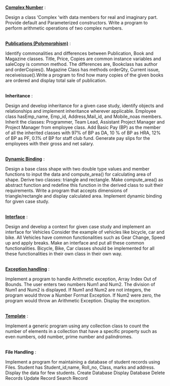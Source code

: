 <a href="https://github.com/SyntaxNova/OOPS_JAVA/blob/master/Complex1/src/Atharva/Complex1.java"><b>Complex Number</b></a> : <p>Design a class ‘Complex ‘with data members for real and imaginary part. Provide default and
Parameterized constructors. Write a program to perform arithmetic operations of two complex
numbers.</p>
<br>
<a href="https://github.com/SyntaxNova/OOPS_JAVA/blob/master/Publications/src/Atharva/Publication.java"><b>Publications (Polymorphism)</b></a> : <p>Identify commonalities and differences between Publication, Book and Magazine classes. Title,
Price, Copies are common instance variables and saleCopy is common method. The differences
are, Bookclass has author and orderCopies(). Magazine Class has methods orderQty, Current issue,
receiveissue().Write a program to find how many copies of the given books are ordered and
display total sale of publication.</p>
<br>
<b>Inheritance</b> : <p>Design and develop inheritance for a given case study, identify objects and relationships and
implement inheritance wherever applicable. Employee class hasEmp_name, Emp_id, Address,Mail_id, and Mobile_noas members. Inherit the classes: Programmer, Team Lead, Assistant Project
Manager and Project Manager from employee class. Add Basic Pay (BP) as the member of all the
inherited classes with 97% of BP as DA, 10 % of BP as HRA, 12% of BP as PF, 0.1% of BP for staff
club fund. Generate pay slips for the employees with their gross and net salary.</p>
<br>
<a href = "https://github.com/SyntaxNova/OOPS_JAVA/blob/master/DynamicB/src/Atharva/shape.java"><b>Dynamic Binding</b></a> : <p>Design a base class shape with two double type values and member functions to input the data
and compute_area() for calculating area of shape. Derive two classes: triangle and rectangle. Make
compute_area() as abstract function and redefine this function in the derived class to suit their
requirements. Write a program that accepts dimensions of triangle/rectangle and display
calculated area. Implement dynamic binding for given case study.</p>
<br>
<a href = "https://github.com/SyntaxNova/OOPS_JAVA/blob/master/Interface1/src/a/vehicle.java"><b>Interface</b></a> : <p>Design and develop a context for given case study and implement an interface for Vehicles
Consider the example of vehicles like bicycle, car and bike. All Vehicles have common
functionalities such as Gear Change, Speed up and apply breaks. Make an interface and put all
these common functionalities. Bicycle, Bike, Car classes should be implemented for all these
functionalities in their own class in their own way.</p>
<br>
<a href="https://github.com/SyntaxNova/OOPS_JAVA/blob/master/ExceptionH/src/Atharva/Exception.java"><b>Exception handling</b></a> : <p>Implement a program to handle Arithmetic exception, Array Index Out of Bounds. The user enters
two numbers Num1 and Num2. The division of Num1 and Num2 is displayed. If Num1 and Num2
are not integers, the program would throw a Number Format Exception. If Num2 were zero, the
program would throw an Arithmetic Exception. Display the exception.</p>
<br>
<a href= "https://github.com/SyntaxNova/OOPS_JAVA/blob/master/Template/src/atharva/ElementCounter.java"><b>Template</b></a> : <p>Implement a generic program using any collection class to count the number of elements in a
collection that have a specific property such as even numbers, odd number, prime number and
palindromes.</p>
<br>
<b>File Handling</b> : <p>Implement a program for maintaining a database of student records using Files.
Student has Student_id,name, Roll_no, Class, marks and address. Display the data for few
students.
Create Database
Display Database
Delete Records
Update Record
Search Record</p>
